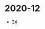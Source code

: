 # 2020-12
* <a href="https://github.com/ZyCromerZ/android_kernel_asus_sdm660/blob/b02edfb/changelogs-detail.MD">24</a>